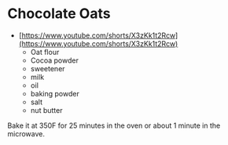 # Chocolate Oats

- [https://www.youtube.com/shorts/X3zKk1t2Rcw](https://www.youtube.com/shorts/X3zKk1t2Rcw)
    - Oat flour
    - Cocoa powder
    - sweetener
    - milk
    - oil
    - baking powder
    - salt
    - nut butter

Bake it at 350F for 25 minutes in the oven or about 1 minute in the microwave. 
